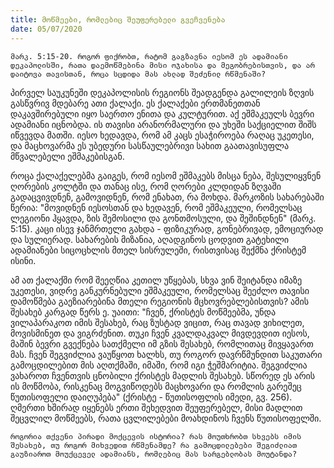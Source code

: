 ```yaml
---
title: მოწმეები, რომლებიც შეუფერებელი გვეჩვენება
date: 05/07/2020
---
```


` მარკ. 5:15-20. როგორ ფიქრობთ, რატომ გაგზავნა იესომ ეს ადამიანი დეკაპოლისში, რათა დაემოწმებინა მისი ოჯახისა და მეგობრებისთვის, და არ დაიტოვა თავისთან, როცა სცდიდა მას ახლად შეძენილ რწმენაში?  `

პირველ საუკუნეში დეკაპოლისის რეგიონს შეადგენდა გალილეის ზღვის გასწვრივ მდებარე ათი ქალაქი. ეს ქალაქები ერთმანეთთან დაკავშირებული იყო საერთო ენითა და კულტურით. აქ ეშმაკეულს ბევრი ადამიანი იცნობდა. ის თავისი არანორმალური და უხეში საქციელით შიშს იწვევდა მათში. იესო ხედავდა, რომ ამ კაცს ესაჭიროება რაღაც უკეთესი, და მაცხოვარმა ეს უბედური სასწაულებრივი სახით გაათავისუფლა მწვალებელი ეშმაკებისგან.

როცა ქალაქელებმა გაიგეს, რომ იესომ ეშმაკებს მისცა ნება, შესულიყვნენ ღორების კოლტში და თანაც ისე, რომ ღორები კლდიდან ზღვაში გადაცვივდნენ, გამოვიდნენ, რომ ენახათ, რა მოხდა. მარკოზის სახარებაში წერია: "მოვიდნენ იესოსთან და ხედავენ, რომ ეშმაკეული, რომელსაც ლეგიონი ჰყავდა, ზის შემოსილი და გონთმოსული, და შეშინდნენ" (მარკ. 5:15). კაცი ისევ ჯანმრთელი გახდა - ფიზიკურად, გონებრივად, ემოციურად და სულიერად. სახარების მიზანია, აღადგინოს ცოდვით გატეხილი ადამიანები სიცოცხლის მთელ სისრულეში, რისთვისაც შექმნა ქრისტემ ისინი.

ამ ათ ქალაქში რომ შეეღწია კეთილ უწყებას, სხვა ვინ შეიტანდა იმაზე უკეთესი, ვიდრე განკურნებული ეშმაკეული, რომელსაც შეეძლო თავისი დამოწმება გაეზიარებინა მთელი რეგიონის მცხოვრებლებისთვის? ამის შესახებ კარგად წერს ე. უაითი: "ჩვენ, ქრისტეს მოწმეებმა, უნდა ვილაპარაკოთ იმის შესახებ, რაც ზუსტად ვიცით, რაც თავად ვიხილეთ, მოვისმინეთ და ვიგრძენით. თუკი ჩვენ კვალდაკვალ მივდევდით იესოს, მაშინ ბევრი გვექნება სათქმელი იმ გზის შესახებ, რომლითაც მივყავართ მას. ჩვენ შეგვიძლია ვაუწყოთ ხალხს, თუ როგორ დავრწმუნდით საკუთარი გამოცდილებით მის აღთქმაში, იმაში, რომ იგი ჭეშმარიტია. შეგვიძლია ვახაროთ ჩვენთვის ცნობილი ქრისტეს მადლის შესახებ. სწორედ ეს არის ის მოწმობა, რისკენაც მოგვიწოდებს მაცხოვარი და რომლის გარეშეც წუთისოფელი დაიღუპება" (ქრისტე - წუთისოფლის იმედი, გვ. 256). ღმერთი ხშირად იყენებს ერთი შეხედვით შეუფერებელ, მისი მადლით შეცვლილ მოწმეებს, რათა ცვლილებები მოახდინოს ჩვენს წუთისოფელში.

`როგორია თქვენი პირადი მოქცევის ისტორია? რას მოუთხრობთ სხვებს იმის შესახებ, თუ როგორ მიხვედით რწმენამდე? რა გამოცდილებები შეგიძლიათ გაუზიაროთ მოუქცეველ ადამიანს, რომლებიც მას სარგებლობას მოუტანდა?`